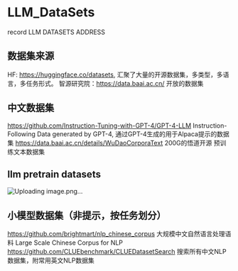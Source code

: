 # LLM_DataSets
record LLM DATASETS ADDRESS

## 数据集来源
HF: https://huggingface.co/datasets, 汇聚了大量的开源数据集，多类型，多语言，多任务形式。
智源研究院：https://data.baai.ac.cn/ 开放的数据集
## 中文数据集
https://github.com/Instruction-Tuning-with-GPT-4/GPT-4-LLM Instruction-Following Data generated by GPT-4, 通过GPT-4生成的用于Alpaca提示的数据集
https://data.baai.ac.cn/details/WuDaoCorporaText 200G的悟道开源 预训练文本数据集




## llm pretrain datasets
![Uploading image.png…]()


## 小模型数据集（非提示，按任务划分）
https://github.com/brightmart/nlp_chinese_corpus 大规模中文自然语言处理语料 Large Scale Chinese Corpus for NLP
https://github.com/CLUEbenchmark/CLUEDatasetSearch 搜索所有中文NLP数据集，附常用英文NLP数据集
